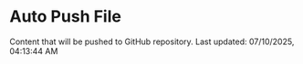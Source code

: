 # Auto Push File

Content that will be pushed to GitHub repository.
Last updated: 07/10/2025, 04:13:44 AM